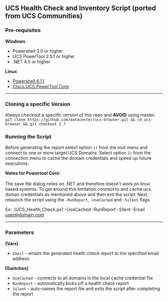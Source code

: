 ## UCS Health Check and Inventory Script (ported from UCS Communities)

### Pre-requisites

**Windows**
- Powershell 3.0 or higher
- UCS PowerTool 2.5.1 or higher
- .NET 4.5 or higher

**Linux**
- [Powershell 6.1.1](https://github.com/PowerShell/PowerShell/releases/tag/v6.1.1)
- [Cisco UCS PowerTool Core](https://community.cisco.com/t5/cisco-developed-ucs-integrations/cisco-ucs-powertool-core-suite-for-powershell-core-modules-for/ta-p/3643354)

---

### Cloning a specific Version
Always checkout a specific version of this repo and **AVOID** using master.
`git clone https://github.com/datacenter/ucs-browser.git && cd ucs-browser && git checkout 2.7`

### Running the Script
Before generating the report select option `1)` from the root menu and connect to one or more target UCS Domains.  Select option `2)` from the connection menu to cache the domain credentials and speed up future executions.<br />

**Notes for Powertool Core:**<br/><br />
The save file dialog relies on .NET and therefore doesn't work on linux based systems.  To get around this limitation connect to and cache ucs doman credentials as mentioned above and then exit the script.  Next, relaunch the script using the `-RunReport`, `-UseCached` and `-Silent` flags


Ex: .\UCS_Health_Check.ps1 -UseCached -RunReport -Silent -Email user@domain.com

---
### Parameters
**[Vars]**
- `Email`     - emails the generated health check report to the specified email address


**[Switches]**
- `UseCached` - connects to all domains in the local cache credential file
- `RunReport` - automatically kicks off a health check report
- `Silent`    - auto-names the report file and exits the script after completing the report
